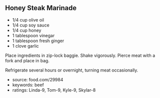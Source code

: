 Honey Steak Marinade
--------------------

- 1/4 cup olive oil
- 1/4 cup soy sauce
- 1/4 cup honey
- 1 tablespoon vinegar
- 1 tablespoon fresh ginger
- 1 clove garlic

Place ingredients in zip-lock baggie.  Shake vigorously.  Pierce meat
with a fork and place in bag.

Refrigerate several hours or overnight, turning meat occasionally.

- source: food.com/29984
- keywords: beef
- ratings: Linda-9, Tom-9, Kyle-9, Skylar-8
